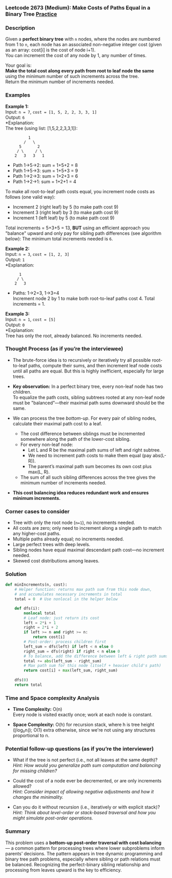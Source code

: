 ### Leetcode 2673 (Medium): Make Costs of Paths Equal in a Binary Tree [Practice](https://leetcode.com/problems/make-costs-of-paths-equal-in-a-binary-tree)

### Description  
Given a **perfect binary tree** with `n` nodes, where the nodes are numbered from 1 to `n`, each node has an associated non-negative integer cost (given as an array: cost[i] is the cost of node i+1).  
You can increment the cost of any node by 1, any number of times.

Your goal is:  
**Make the total cost along every path from root to leaf node the same** using the minimum number of such increments across the tree.  
Return the minimum number of increments needed.

### Examples  

**Example 1:**  
Input: `n = 7`, `cost = [1, 5, 2, 2, 3, 3, 1]`  
Output: `6`  
*Explanation:  
The tree (using list: [1,5,2,2,3,3,1]):  
```
          1
        /   \
      5       2
     / \     / \
    2   3   3   1
```
- Path 1→5→2: sum = 1+5+2 = 8  
- Path 1→5→3: sum = 1+5+3 = 9  
- Path 1→2→3: sum = 1+2+3 = 6  
- Path 1→2→1: sum = 1+2+1 = 4

To make all root-to-leaf path costs equal, you increment node costs as follows (one valid way):  
- Increment 2 (right leaf) by 5 (to make path cost 9)
- Increment 3 (right leaf) by 3 (to make path cost 9)
- Increment 1 (left leaf) by 5 (to make path cost 9)

Total increments = 5+3+5 = 13, **BUT** using an efficient approach you "balance" upward and only pay for sibling path differences (see algorithm below): The minimum total increments needed is `6`.

**Example 2:**  
Input: `n = 3`, `cost = [1, 2, 3]`  
Output: `1`  
*Explanation:  
```
      1
     / \
    2   3
```
- Paths: 1→2=3, 1→3=4  
Increment node 2 by 1 to make both root-to-leaf paths cost 4. Total increments = 1.

**Example 3:**  
Input: `n = 1`, `cost = [5]`  
Output: `0`  
*Explanation:  
Tree has only the root, already balanced. No increments needed.

### Thought Process (as if you’re the interviewee)  

- The brute-force idea is to recursively or iteratively try all possible root-to-leaf paths, compute their sums, and then increment leaf node costs until all paths are equal. But this is highly inefficient, especially for large trees.

- **Key observation:** In a perfect binary tree, every non-leaf node has two children.  
To equalize the path costs, sibling subtrees rooted at any non-leaf node must be "balanced"—their maximal path sums downward should be the same.

- We can process the tree *bottom-up*. For every pair of sibling nodes, calculate their maximal path cost to a leaf.  
  - The cost difference between siblings must be incremented somewhere along the path of the lower-cost sibling.
  - For every non-leaf node:  
    - Let L and R be the maximal path sums of left and right subtree.  
    - We need to increment path costs to make them equal (pay abs(L-R)).
    - The parent’s maximal path sum becomes its own cost plus max(L, R).
  - The sum of all such sibling differences across the tree gives the minimum number of increments needed.

- **This cost balancing idea reduces redundant work and ensures minimum increments.**

### Corner cases to consider  
- Tree with only the root node (`n=1`), no increments needed.
- All costs are zero; only need to increment along a single path to match any higher-cost paths.
- Multiple paths already equal; no increments needed.
- Large perfect trees with deep levels.
- Sibling nodes have equal maximal descendant path cost—no increment needed.
- Skewed cost distributions among leaves.

### Solution

```python
def minIncrements(n, cost):
    # Helper function: returns max path sum from this node down,
    # and accumulates necessary increments in total
    total = 0  # Use nonlocal in the helper below

    def dfs(i):
        nonlocal total
        # Leaf node: just return its cost
        left = 2*i + 1
        right = 2*i + 2
        if left >= n and right >= n:
            return cost[i]
        # Post-order: process children first
        left_sum = dfs(left) if left < n else 0
        right_sum = dfs(right) if right < n else 0
        # To balance, add the difference between left & right path sums
        total += abs(left_sum - right_sum)
        # Max path sum for this node (itself + heavier child's path)
        return cost[i] + max(left_sum, right_sum)
    
    dfs(0)
    return total
```

### Time and Space complexity Analysis  

- **Time Complexity:** O(n)  
  Every node is visited exactly once; work at each node is constant.

- **Space Complexity:** O(h) for recursion stack, where h is tree height (⌊log₂n⌋); O(1) extra otherwise, since we're not using any structures proportional to n.

### Potential follow-up questions (as if you’re the interviewer)  

- What if the tree is not perfect (i.e., not all leaves at the same depth)?  
  *Hint: How would you generalize path sum computation and balancing for missing children?*

- Could the cost of a node ever be decremented, or are only increments allowed?  
  *Hint: Consider impact of allowing negative adjustments and how it changes the minimality.*

- Can you do it without recursion (i.e., iteratively or with explicit stack)?  
  *Hint: Think about level-order or stack-based traversal and how you might simulate post-order operations.*

### Summary
This problem uses a **bottom-up post-order traversal with cost balancing** — a common pattern for processing trees where lower subproblems inform parents' decisions. The pattern appears in tree dynamic programming and binary tree path problems, especially where sibling or path relations must be balanced. Recognizing the perfect-binary sibling relationship and processing from leaves upward is the key to efficiency.